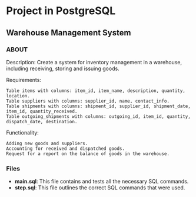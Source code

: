 # Project in PostgreSQL

## Warehouse Management System

### ABOUT

Description: Create a system for inventory management in a warehouse, including receiving, storing and issuing goods.

Requirements:

    Table items with columns: item_id, item_name, description, quantity, location.
    Table suppliers with columns: supplier_id, name, contact_info.
    Table shipments with columns: shipment_id, supplier_id, shipment_date, item_id, quantity_received.
    Table outgoing_shipments with columns: outgoing_id, item_id, quantity, dispatch_date, destination.

Functionality:

    Adding new goods and suppliers.
    Accounting for received and dispatched goods.
    Request for a report on the balance of goods in the warehouse.

### Files

- **main.sql**: This file contains and tests all the necessary SQL commands.
- **step.sql**: This file outlines the correct SQL commands that were used.

